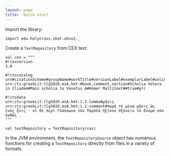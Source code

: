 ```yaml
---
layout: page
title:  Quick start
---
```


Import the library:


```tut:silent
import edu.holycross.shot.ohco2._
```


Create a `TextRepository` from CEX text:


```tut:silent
val cex = """
#!cexversion
3.0

#!ctscatalog
urn#citationScheme#groupName#workTitle#versionLabel#exemplarLabel#online#lang
urn:cts:greekLit:tlg5026.msA.hmt:#book,comment,section#Scholia Vetera in Iliadem#Main scholia to Venetus A#Homer Multitext##true#grc

#!ctsdata
urn:cts:greekLit:tlg5026.msA.hmt:1.2.lemma#μῆνις
urn:cts:greekLit:tlg5026.msA.hmt:1.2.comment#παρὰ τὸ μένω μῆνις ὡς ἐνὸς ἦνις · οἱ δὲ περὶ Γλαύκωνα τὸν Ταρσέα ἠξίουν ὀξύνειν τὸ ὄνομα οὐκ ὀρθῶς .
"""

val textRepository = TextRepository(cex)
```

In the JVM environment, the `TextRepositorySource` object has numerous functions for creating a `TextRepository` directly from files in a variety of formats.
